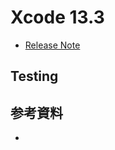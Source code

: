 # Xcode 13.3
 - [Release Note](https://developer.apple.com/documentation/xcode-release-notes/xcode-13-release-notes)

## Testing



## 参考資料
 - 